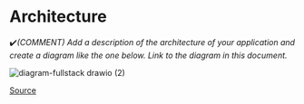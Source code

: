 # Architecture

:heavy_check_mark:_(COMMENT) Add a description of the architecture of your application and create a diagram like the one below. Link to the diagram in this document._

![diagram-fullstack drawio (2)](https://user-images.githubusercontent.com/75273616/201959799-8729aee5-459b-44d9-b145-45b7d3678f82.png)

[Source](https://docs.microsoft.com/en-us/dotnet/architecture/cloud-native/introduce-eshoponcontainers-reference-app)




